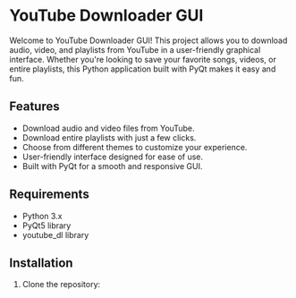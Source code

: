 # YouTube Downloader GUI

Welcome to YouTube Downloader GUI! This project allows you to download audio, video, and playlists from YouTube in a user-friendly graphical interface. 
Whether you're looking to save your favorite songs, videos, or entire playlists, this Python application built with PyQt makes it easy and fun.

## Features

- Download audio and video files from YouTube.
- Download entire playlists with just a few clicks.
- Choose from different themes to customize your experience.
- User-friendly interface designed for ease of use.
- Built with PyQt for a smooth and responsive GUI.

## Requirements

- Python 3.x
- PyQt5 library
- youtube_dl library

## Installation

1. Clone the repository:
